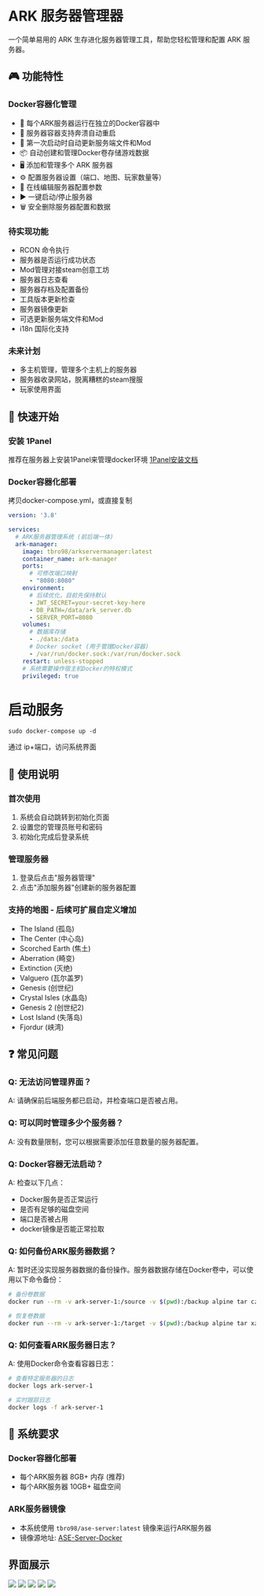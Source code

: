 # ARK 服务器管理器

一个简单易用的 ARK 生存进化服务器管理工具，帮助您轻松管理和配置 ARK 服务器。

## 🎮 功能特性

### Docker容器化管理
- 🐳 每个ARK服务器运行在独立的Docker容器中
- 🐳 服务器容器支持奔溃自动重启
- 🐳 第一次启动时自动更新服务端文件和Mod
- 📦 自动创建和管理Docker卷存储游戏数据
- 🖥️ 添加和管理多个 ARK 服务器
- ⚙️ 配置服务器设置（端口、地图、玩家数量等）
- 📝 在线编辑服务器配置参数
- ▶️ 一键启动/停止服务器
- 🗑️ 安全删除服务器配置和数据

### 待实现功能
- RCON 命令执行
- 服务器是否运行成功状态
- Mod管理对接steam创意工坊
- 服务器日志查看
- 服务器存档及配置备份
- 工具版本更新检查
- 服务器镜像更新
- 可选更新服务端文件和Mod
- i18n 国际化支持
  
### 未来计划
- 多主机管理，管理多个主机上的服务器
- 服务器收录网站，脱离糟糕的steam搜服
- 玩家使用界面


## 🚀 快速开始

### 安装 1Panel
推荐在服务器上安装1Panel来管理docker环境
[1Panel安装文档](https://1panel.cn/docs/v2/installation/online_installation/)

### Docker容器化部署

拷贝docker-compose.yml，或直接复制
```yml
version: '3.8'

services:
  # ARK服务器管理系统 (前后端一体)
  ark-manager:
    image: tbro98/arkservermanager:latest
    container_name: ark-manager
    ports:
      # 可修改端口映射
      - "8080:8080"
    environment:
      # 后续优化，目前先保持默认
      - JWT_SECRET=your-secret-key-here
      - DB_PATH=/data/ark_server.db
      - SERVER_PORT=8080
    volumes:
      # 数据库存储
      - ./data:/data
      # Docker socket (用于管理Docker容器)
      - /var/run/docker.sock:/var/run/docker.sock
    restart: unless-stopped
    # 系统需要操作宿主机Docker的特权模式
    privileged: true

```

# 启动服务
```
sudo docker-compose up -d
```

通过 ip+端口，访问系统界面

## 📖 使用说明

### 首次使用
1. 系统会自动跳转到初始化页面
2. 设置您的管理员账号和密码
3. 初始化完成后登录系统

### 管理服务器
1. 登录后点击"服务器管理"
2. 点击"添加服务器"创建新的服务器配置

### 支持的地图 - 后续可扩展自定义增加
- The Island (孤岛)
- The Center (中心岛)
- Scorched Earth (焦土)
- Aberration (畸变)
- Extinction (灭绝)
- Valguero (瓦尔盖罗)
- Genesis (创世纪)
- Crystal Isles (水晶岛)
- Genesis 2 (创世纪2)
- Lost Island (失落岛)
- Fjordur (峡湾)

## ❓ 常见问题

### Q: 无法访问管理界面？
A: 请确保前后端服务都已启动，并检查端口是否被占用。

### Q: 可以同时管理多少个服务器？
A: 没有数量限制，您可以根据需要添加任意数量的服务器配置。

### Q: Docker容器无法启动？
A: 检查以下几点：
- Docker服务是否正常运行
- 是否有足够的磁盘空间
- 端口是否被占用
- docker镜像是否能正常拉取

### Q: 如何备份ARK服务器数据？
A: 暂时还没实现服务器数据的备份操作。服务器数据存储在Docker卷中，可以使用以下命令备份：
```bash
# 备份卷数据
docker run --rm -v ark-server-1:/source -v $(pwd):/backup alpine tar czf /backup/ark-server-1-backup.tar.gz -C /source .

# 恢复卷数据
docker run --rm -v ark-server-1:/target -v $(pwd):/backup alpine tar xzf /backup/ark-server-1-backup.tar.gz -C /target
```

### Q: 如何查看ARK服务器日志？
A: 使用Docker命令查看容器日志：
```bash
# 查看特定服务器的日志
docker logs ark-server-1

# 实时跟踪日志
docker logs -f ark-server-1
```

## 🔧 系统要求

### Docker容器化部署
- 每个ARK服务器 8GB+ 内存 (推荐)
- 每个ARK服务器 10GB+ 磁盘空间


### ARK服务器镜像
- 本系统使用 `tbro98/ase-server:latest` 镜像来运行ARK服务器
- 镜像源地址: [ASE-Server-Docker](https://github.com/tbro199803/ASE-Server-Docker)

## 界面展示
![](./docs/imgs/img_servers.png)
![](./docs/imgs/ima_base.png)
![](./docs/imgs/img_GameUserSettings.png)
![](./docs/imgs/img_GameIni.png)
![](./docs/imgs/img_args.png)